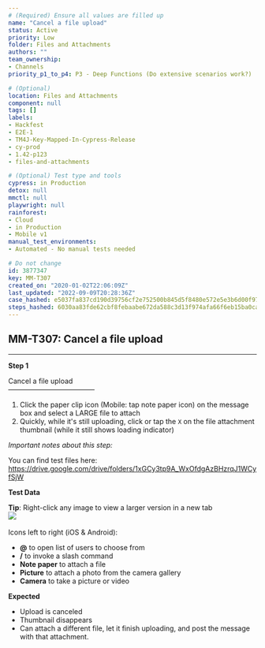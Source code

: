 ```yaml
---
# (Required) Ensure all values are filled up
name: "Cancel a file upload"
status: Active
priority: Low
folder: Files and Attachments
authors: ""
team_ownership: 
- Channels
priority_p1_to_p4: P3 - Deep Functions (Do extensive scenarios work?)

# (Optional)
location: Files and Attachments
component: null
tags: []
labels: 
- Hackfest
- E2E-1
- TM4J-Key-Mapped-In-Cypress-Release
- cy-prod
- 1.42-p123
- files-and-attachments

# (Optional) Test type and tools
cypress: in Production
detox: null
mmctl: null
playwright: null
rainforest: 
- Cloud
- in Production
- Mobile v1
manual_test_environments: 
- Automated - No manual tests needed

# Do not change
id: 3877347
key: MM-T307
created_on: "2020-01-02T22:06:09Z"
last_updated: "2022-09-09T20:28:36Z"
case_hashed: e5037fa837cd190d39756cf2e752500b845d5f8480e572e5e3b6d00f9785e925ca6bf59f0ea03bd0d71e731c4c0c368d
steps_hashed: 6030aa83fde62cbf8febaabe672da588c3d13f974afa66f6eb15ba0ca8313c5a2e2592ab160216328bd8fa89ce2ed73c
---
```


<!-- (Auto-generated) Based on frontmatter's "key" and "name" -->

## MM-T307: Cancel a file upload

---

**Step 1**

Cancel a file upload\
–––––––––––––––––––––––––

1. Click the paper clip icon (Mobile: tap note paper icon) on the message box and select a LARGE file to attach
2. Quickly, while it's still uploading, click or tap the `X` on the file attachment thumbnail (while it still shows loading indicator)

_Important notes about this step:_

You can find test files here: <https://drive.google.com/drive/folders/1xGCy3tp9A_WxOfdgAzBHzrqJ1WCyfSjW>

**Test Data**

**Tip**: Right-click any image to view a larger version in a new tab\
![](https://smartbear-tm4j-prod-us-west-2-attachment-rich-text.s3.us-west-2.amazonaws.com/embedded-f3277290f945470c4add5d21ef3dc7ca7b74388fc7152bfb6b99ae58c66a95a8-1602873689044-1602873689044.png)\
\
Icons left to right (iOS & Android):

- **@** to open list of users to choose from
- **/** to invoke a slash command
- **Note paper** to attach a file
- **Picture** to attach a photo from the camera gallery
- **Camera** to take a picture or video

**Expected**

- Upload is canceled
- Thumbnail disappears
- Can attach a different file, let it finish uploading, and post the message with that attachment.
